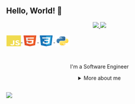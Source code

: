 ## Hello, World! 👋
<div align="center">
  <a href="https://github.com/victorfyonemoto">
  <img height="170em" src="https://github-readme-stats.vercel.app/api?username=victorfyonemoto&show_icons=true&theme=dracula&include_all_commits=true&count_private=true"/>
  <img height="170em" src="https://github-readme-stats.vercel.app/api/top-langs/?username=victorfyonemoto&layout=compact&langs_count=7&theme=dracula"/>
</div>
<div style="display: inline_block"><br>
  <img align="center" alt="Victor-Js" height="30" width="40" src="https://raw.githubusercontent.com/devicons/devicon/master/icons/javascript/javascript-plain.svg"/>
  <img align="center" alt="Victor-HTML" height="30" width="40" src="https://raw.githubusercontent.com/devicons/devicon/master/icons/html5/html5-original.svg"/>
  <img align="center" alt="Victor-CSS" height="30" width="40" src="https://raw.githubusercontent.com/devicons/devicon/master/icons/css3/css3-original.svg"/>
  <img align="center" alt="Victor-Python" height="30" width="40" src="https://raw.githubusercontent.com/devicons/devicon/master/icons/python/python-original.svg"/>
  </a>
  </div>
  
  <br>
  
  ##
  
  <div align="center">
  
  I'm a Software Engineer 
  
  <details>
  <summary> More about me</summary>
<div align="left">
 
``` js
const vic = {
    personal: {
        fullName: 'Victor Ferreira Yonemoto',
        birthDate: '1994-02-21',
        pronouns: 'he' | 'him',
        interests: ['music', 'games', 'language learning', 'anime'],
        motivation: [
            'Making life easier and smarter through tech', 
            'Help improving diversity and inclusion',
            'Learning new things',
        ],
    },
    technical: {
        technologies: {
            frontEnd: {
                Javascript: ['React'],
                HTML: ['HTML5', 'Semantic HTML'],
                CSS: ['styled-components', 'Bootstrap'],
            },
            backEnd: {
                Javascript: ['Node.js']
            },
        },
    }
}
```
  </div>
</details>
  
  </div>
    
  ##
  
  <div>
    <a href="https://www.linkedin.com/in/victorfyonemoto" target="_blank"><img src="https://img.shields.io/badge/-LinkedIn-%230077B5?style=for-the-badge&logo=linkedin&logoColor=white" target="_blank"></a>   
  </div>
